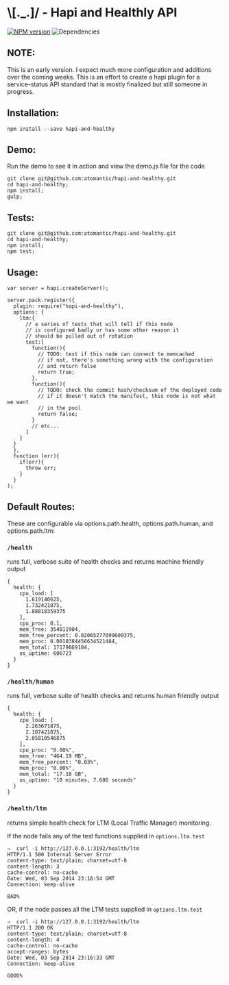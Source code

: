 # \\[._.]/ - Hapi and Healthly API

[![NPM version](https://badge.fury.io/js/hapi-and-healthy.png)](http://badge.fury.io/js/hapi-and-healthy)
![Dependencies](https://david-dm.org/atomantic/hapi-and-healthy.png)

## NOTE:
This is an early version. I expect much more configuration and additions over the coming weeks. This is an effort to create a hapi plugin for a service-status API standard that is mostly finalized but still someone in progress.

## Installation:

```npm install --save hapi-and-healthy```

## Demo:

Run the demo to see it in action and view the demo.js file for the code
```
git clone git@github.com:atomantic/hapi-and-healthy.git
cd hapi-and-healthy;
npm install;
gulp;
```

## Tests:
```
git clone git@github.com:atomantic/hapi-and-healthy.git
cd hapi-and-healthy;
npm install;
npm test;
```


## Usage:

```
var server = hapi.createServer();

server.pack.register({
  plugin: require("hapi-and-healthy"),
  options: {
    ltm:{
      // a series of tests that will tell if this node
      // is configured badly or has some other reason it
      // should be pulled out of rotation
      test:[
        function(){
          // TODO: test if this node can connect to memcached
          // if not, there's something wrong with the configuration
          // and return false
          return true;
        },
        function(){
          // TODO: check the commit hash/checksum of the deployed code
          // if it doesn't match the manifest, this node is not what we want
          // in the pool
          return false;
        }
        // etc...
      ]
    }
  }
  },
  function (err){
    if(err){
      throw err;
    }
  }
);
```

## Default Routes:

These are configurable via options.path.health, options.path.human, and options.path.ltm:

### `/health`
runs full, verbose suite of health checks and returns machine friendly output

```
{
  health: {
    cpu_load: [
      1.619140625,
      1.732421875,
      1.88818359375
    ],
    cpu_proc: 0.1,
    mem_free: 354811904,
    mem_free_percent: 0.02065277099609375,
    mem_proc: 0.0018384456634521484,
    mem_total: 17179869184,
    os_uptime: 606723
  }
}
```


### `/health/human`
runs full, verbose suite of health checks and returns human friendly output
```
{
  health: {
    cpu_load: [
      2.263671875,
      2.107421875,
      2.05810546875
    ],
    cpu_proc: "0.00%",
    mem_free: "464.19 MB",
    mem_free_percent: "0.03%",
    mem_proc: "0.00%",
    mem_total: "17.18 GB",
    os_uptime: "10 minutes, 7.686 seconds"
  }
}
```

### `/health/ltm`
returns simple health check for LTM (Local Traffic Manager) monitoring.

If the node fails any of the test functions supplied in `options.ltm.test`
```
⇒  curl -i http://127.0.0.1:3192/health/ltm
HTTP/1.1 500 Internal Server Error
content-type: text/plain; charset=utf-8
content-length: 3
cache-control: no-cache
Date: Wed, 03 Sep 2014 23:16:54 GMT
Connection: keep-alive

BAD%
```

OR, if the node passes all the LTM tests supplied in `options.ltm.test`
```
⇒  curl -i http://127.0.0.1:3192/health/ltm
HTTP/1.1 200 OK
content-type: text/plain; charset=utf-8
content-length: 4
cache-control: no-cache
accept-ranges: bytes
Date: Wed, 03 Sep 2014 23:16:33 GMT
Connection: keep-alive

GOOD%
```

